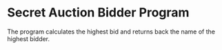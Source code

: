 # Secret Auction Bidder Program
The program calculates the highest bid and returns back the  name of the highest bidder.
